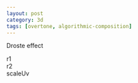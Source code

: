 ```yaml
---
layout: post
category: 3d
tags: [overtone, algorithmic-composition]
---
```


Droste effect


<script src="/assets/js/dragdealer.min.js"></script>
<script src="/assets/js/sprintf.min.js"></script>
<script src="/assets/js/three.min.65.js"></script>

<div id="placeholder"></div>

<div id="slider-r1" class="dragdealer">
  <div id="slider-r1-handle" class="handle bar">r1</div>
</div>
<div id="slider-r2" class="dragdealer">
  <div id="slider-r2-handle" class="handle bar">r2</div>
</div>
<div id="slider-scaleUv" class="dragdealer">
  <div id="slider-scaleUv-handle" class="handle bar">scaleUv</div>
</div>

<script src="/assets/js/droste.js"></script>
